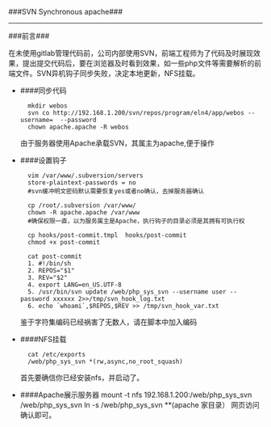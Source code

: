 ###SVN Synchronous apache###
***

###前言###

在未使用gitlab管理代码前，公司内部使用SVN，前端工程师为了代码及时展现效果，提出提交代码后，要在浏览器及时看到效果，如一些php文件等需要解析的前端文件。SVN异机钩子同步失败，决定本地更新，NFS挂载。


* ####同步代码

		mkdir webos
		svn co http://192.168.1.200/svn/repos/program/eln4/app/webos --username=  --password
		chown apache.apache -R webos

	由于服务器使用Apache承载SVN，其属主为apache,便于操作

* ####设置钩子

		vim /var/www/.subversion/servers
 		store-plaintext-passwords = no
		#svn缓冲明文密码默认需要恢复yes或者no确认，去掉服务器确认

		cp /root/.subversion /var/www/
		chown -R apache.apache /var/www
		#确保权限一直，以为服务属主是Apache，执行钩子的目录必须是其拥有可执行权

		cp hooks/post-commit.tmpl  hooks/post-commit
		chmod +x post-commit

		cat post-commit
		1. #!/bin/sh  
		2. REPOS="$1"  
		3. REV="$2"  
		4. export LANG=en_US.UTF-8  
		5. /usr/bin/svn update /web/php_sys_svn --username user --password xxxxxx 2>>/tmp/svn_hook_log.txt  
		6. echo `whoami`,$REPOS,$REV >> /tmp/svn_hook_var.txt  

	鉴于字符集编码已经祸害了无数人，请在脚本中加入编码

* ####NFS挂载

		cat /etc/exports
		/web/php_sys_svn *(rw,async,no_root_squash)

	首先要确信你已经安装nfs，并启动了。

* ####Apache展示服务器
		mount -t nfs 192.168.1.200:/web/php_sys_svn /web/php_sys_svn
		ln -s /web/php_sys_svn **(apache 家目录）
	网页访问确认即可。